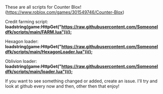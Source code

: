 These are all scripts for Counter Blox! (https://www.roblox.com/games/301549746/Counter-Blox)

Credit farming script:
**loadstring(game:HttpGet("https://raw.githubusercontent.com/SomeoneIdfk/scripts/main/FARM.lua"))();**

Hexagon loader:
**loadstring(game:HttpGet("https://raw.githubusercontent.com/SomeoneIdfk/scripts/main/HexagonLoader.lua"))();**

Oblivion loader:
**loadstring(game:HttpGet("https://raw.githubusercontent.com/SomeoneIdfk/scripts/main/loader.lua"))();**

If you want to see something changed or added, create an issue.
I'll try and look at github every now and then, other then that enjoy!
